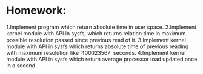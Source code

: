# Homework:

1.Implement program which return absolute time in user space.
2.Implement kernel module with API in sysfs, which returns relation time in maximum possible resolution passed since previous read of it.
3.Implement kernel module with API in sysfs which returns absolute time of previous reading with maximum resolution like ‘400.123567’ seconds.
4.Implement kernel module with API in sysfs which return average processor load updated once in a second.
